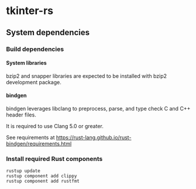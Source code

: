 # tkinter-rs

## System dependencies

### Build dependencies

#### System libraries

bzip2 and snapper libraries are expected to be installed with bzip2 development package.
#### bindgen
bindgen leverages libclang to preprocess, parse, and type check C and C++ header files.

It is required to use Clang 5.0 or greater.

See requirements at https://rust-lang.github.io/rust-bindgen/requirements.html

### Install required Rust components

```
rustup update
rustup component add clippy
rustup component add rustfmt
```
